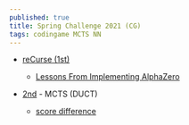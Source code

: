 ```yaml
---
published: true
title: Spring Challenge 2021 (CG)
tags: codingame MCTS NN
---
```

- [reCurse (1st)](https://forum.codingame.com/t/spring-challenge-2021-feedbacks-strategies/190849/67?u=yduf)
	- [Lessons From Implementing AlphaZero](https://medium.com/oracledevs/lessons-from-implementing-alphazero-7e36e9054191)

- [2nd](https://forum.codingame.com/t/spring-challenge-2021-feedbacks-strategies/190849/48?u=yduf) - MCTS  (DUCT)
	- [score difference](https://forum.codingame.com/t/spring-challenge-2021-feedbacks-strategies/190849/66?u=yduf)
